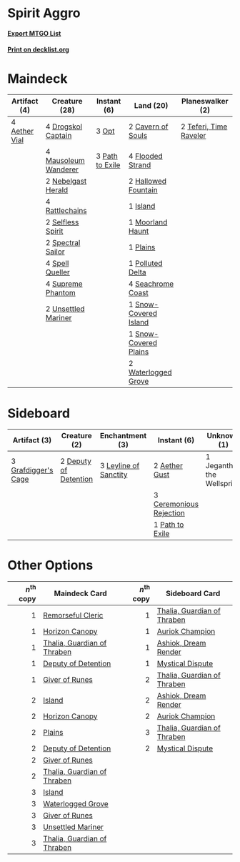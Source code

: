 # Spirit Aggro

#### [Export MTGO List](../collection/Spirit%20Aggro/Spirit%20Aggro.txt)
#### [Print on decklist.org](http://decklist.org/?deckmain=4%09Aether%20Vial%0A2%09Cavern%20of%20Souls%0A4%09Drogskol%20Captain%0A4%09Flooded%20Strand%0A2%09Hallowed%20Fountain%0A1%09Island%0A4%09Mausoleum%20Wanderer%0A1%09Moorland%20Haunt%0A2%09Nebelgast%20Herald%0A3%09Opt%0A3%09Path%20to%20Exile%0A1%09Plains%0A1%09Polluted%20Delta%0A4%09Rattlechains%0A4%09Seachrome%20Coast%0A2%09Selfless%20Spirit%0A1%09Snow-Covered%20Island%0A1%09Snow-Covered%20Plains%0A2%09Spectral%20Sailor%0A4%09Spell%20Queller%0A4%09Supreme%20Phantom%0A2%09Teferi,%20Time%20Raveler%0A2%09Unsettled%20Mariner%0A2%09Waterlogged%20Grove&deckside=2%09Aether%20Gust%0A3%09Ceremonious%20Rejection%0A2%09Deputy%20of%20Detention%0A3%09Grafdigger's%20Cage%0A1%09Jegantha,%20the%20Wellspring%0A3%09Leyline%20of%20Sanctity%0A1%09Path%20to%20Exile)
# Maindeck

|                                     Artifact (4)                                      |                                         Creature (28)                                         |                                       Instant (6)                                        |                                           Land (20)                                            |                                        Planeswalker (2)                                         |
|---------------------------------------------------------------------------------------|-----------------------------------------------------------------------------------------------|------------------------------------------------------------------------------------------|------------------------------------------------------------------------------------------------|-------------------------------------------------------------------------------------------------|
|4 [Aether Vial](http://gatherer.wizards.com/Pages/Card/Details.aspx?multiverseid=48146)|4 [Drogskol Captain](http://gatherer.wizards.com/Pages/Card/Details.aspx?multiverseid=244773)  |3 [Opt](http://gatherer.wizards.com/Pages/Card/Details.aspx?multiverseid=442948)          |2 [Cavern of Souls](http://gatherer.wizards.com/Pages/Card/Details.aspx?multiverseid=278058)    |2 [Teferi, Time Raveler](http://gatherer.wizards.com/Pages/Card/Details.aspx?multiverseid=461148)|
|                                                                                       |4 [Mausoleum Wanderer](http://gatherer.wizards.com/Pages/Card/Details.aspx?multiverseid=414364)|3 [Path to Exile](http://gatherer.wizards.com/Pages/Card/Details.aspx?multiverseid=220511)|4 [Flooded Strand](http://gatherer.wizards.com/Pages/Card/Details.aspx?multiverseid=405098)     |                                                                                                 |
|                                                                                       |2 [Nebelgast Herald](http://gatherer.wizards.com/Pages/Card/Details.aspx?multiverseid=414366)  |                                                                                          |2 [Hallowed Fountain](http://gatherer.wizards.com/Pages/Card/Details.aspx?multiverseid=97071)   |                                                                                                 |
|                                                                                       |4 [Rattlechains](http://gatherer.wizards.com/Pages/Card/Details.aspx?multiverseid=409824)      |                                                                                          |1 [Island](http://gatherer.wizards.com/Pages/Card/Details.aspx?multiverseid=439857)             |                                                                                                 |
|                                                                                       |2 [Selfless Spirit](http://gatherer.wizards.com/Pages/Card/Details.aspx?multiverseid=414332)   |                                                                                          |1 [Moorland Haunt](http://gatherer.wizards.com/Pages/Card/Details.aspx?multiverseid=233239)     |                                                                                                 |
|                                                                                       |2 [Spectral Sailor](http://gatherer.wizards.com/Pages/Card/Details.aspx?multiverseid=466830)   |                                                                                          |1 [Plains](http://gatherer.wizards.com/Pages/Card/Details.aspx?multiverseid=439856)             |                                                                                                 |
|                                                                                       |4 [Spell Queller](http://gatherer.wizards.com/Pages/Card/Details.aspx?multiverseid=414494)     |                                                                                          |1 [Polluted Delta](http://gatherer.wizards.com/Pages/Card/Details.aspx?multiverseid=405104)     |                                                                                                 |
|                                                                                       |4 [Supreme Phantom](http://gatherer.wizards.com/Pages/Card/Details.aspx?multiverseid=447212)   |                                                                                          |4 [Seachrome Coast](http://gatherer.wizards.com/Pages/Card/Details.aspx?multiverseid=209399)    |                                                                                                 |
|                                                                                       |2 [Unsettled Mariner](http://gatherer.wizards.com/Pages/Card/Details.aspx?multiverseid=464165) |                                                                                          |1 [Snow-Covered Island](http://gatherer.wizards.com/Pages/Card/Details.aspx?multiverseid=121130)|                                                                                                 |
|                                                                                       |                                                                                               |                                                                                          |1 [Snow-Covered Plains](http://gatherer.wizards.com/Pages/Card/Details.aspx?multiverseid=121267)|                                                                                                 |
|                                                                                       |                                                                                               |                                                                                          |2 [Waterlogged Grove](http://gatherer.wizards.com/Pages/Card/Details.aspx?multiverseid=464198)  |                                                                                                 |


# Sideboard

|                                         Artifact (3)                                         |                                          Creature (2)                                          |                                        Enchantment (3)                                         |                                           Instant (6)                                            |       Unknown (1)        |
|----------------------------------------------------------------------------------------------|------------------------------------------------------------------------------------------------|------------------------------------------------------------------------------------------------|--------------------------------------------------------------------------------------------------|--------------------------|
|3 [Grafdigger's Cage](http://gatherer.wizards.com/Pages/Card/Details.aspx?multiverseid=278452)|2 [Deputy of Detention](http://gatherer.wizards.com/Pages/Card/Details.aspx?multiverseid=457309)|3 [Leyline of Sanctity](http://gatherer.wizards.com/Pages/Card/Details.aspx?multiverseid=204993)|2 [Aether Gust](http://gatherer.wizards.com/Pages/Card/Details.aspx?multiverseid=466796)          |1 Jegantha, the Wellspring|
|                                                                                              |                                                                                                |                                                                                                |3 [Ceremonious Rejection](http://gatherer.wizards.com/Pages/Card/Details.aspx?multiverseid=417613)|                          |
|                                                                                              |                                                                                                |                                                                                                |1 [Path to Exile](http://gatherer.wizards.com/Pages/Card/Details.aspx?multiverseid=220511)        |                          |


# Other Options

|*n*<sup>th</sup> copy|                                            Maindeck Card                                             |*n*<sup>th</sup> copy|                                            Sideboard Card                                            |
|--------------------:|------------------------------------------------------------------------------------------------------|--------------------:|------------------------------------------------------------------------------------------------------|
|                    1|[Remorseful Cleric](http://gatherer.wizards.com/Pages/Card/Details.aspx?multiverseid=447169)          |                    1|[Thalia, Guardian of Thraben](http://gatherer.wizards.com/Pages/Card/Details.aspx?multiverseid=442025)|
|                    1|[Horizon Canopy](http://gatherer.wizards.com/Pages/Card/Details.aspx?multiverseid=409571)             |                    1|[Auriok Champion](http://gatherer.wizards.com/Pages/Card/Details.aspx?multiverseid=72921)             |
|                    1|[Thalia, Guardian of Thraben](http://gatherer.wizards.com/Pages/Card/Details.aspx?multiverseid=442025)|                    1|[Ashiok, Dream Render](http://gatherer.wizards.com/Pages/Card/Details.aspx?multiverseid=461155)       |
|                    1|[Deputy of Detention](http://gatherer.wizards.com/Pages/Card/Details.aspx?multiverseid=457309)        |                    1|[Mystical Dispute](http://gatherer.wizards.com/Pages/Card/Details.aspx?multiverseid=473020)           |
|                    1|[Giver of Runes](http://gatherer.wizards.com/Pages/Card/Details.aspx?multiverseid=463962)             |                    2|[Thalia, Guardian of Thraben](http://gatherer.wizards.com/Pages/Card/Details.aspx?multiverseid=442025)|
|                    2|[Island](http://gatherer.wizards.com/Pages/Card/Details.aspx?multiverseid=439857)                     |                    2|[Ashiok, Dream Render](http://gatherer.wizards.com/Pages/Card/Details.aspx?multiverseid=461155)       |
|                    2|[Horizon Canopy](http://gatherer.wizards.com/Pages/Card/Details.aspx?multiverseid=409571)             |                    2|[Auriok Champion](http://gatherer.wizards.com/Pages/Card/Details.aspx?multiverseid=72921)             |
|                    2|[Plains](http://gatherer.wizards.com/Pages/Card/Details.aspx?multiverseid=439856)                     |                    3|[Thalia, Guardian of Thraben](http://gatherer.wizards.com/Pages/Card/Details.aspx?multiverseid=442025)|
|                    2|[Deputy of Detention](http://gatherer.wizards.com/Pages/Card/Details.aspx?multiverseid=457309)        |                    2|[Mystical Dispute](http://gatherer.wizards.com/Pages/Card/Details.aspx?multiverseid=473020)           |
|                    2|[Giver of Runes](http://gatherer.wizards.com/Pages/Card/Details.aspx?multiverseid=463962)             |                     |                                                                                                      |
|                    2|[Thalia, Guardian of Thraben](http://gatherer.wizards.com/Pages/Card/Details.aspx?multiverseid=442025)|                     |                                                                                                      |
|                    3|[Island](http://gatherer.wizards.com/Pages/Card/Details.aspx?multiverseid=439857)                     |                     |                                                                                                      |
|                    3|[Waterlogged Grove](http://gatherer.wizards.com/Pages/Card/Details.aspx?multiverseid=464198)          |                     |                                                                                                      |
|                    3|[Giver of Runes](http://gatherer.wizards.com/Pages/Card/Details.aspx?multiverseid=463962)             |                     |                                                                                                      |
|                    3|[Unsettled Mariner](http://gatherer.wizards.com/Pages/Card/Details.aspx?multiverseid=464165)          |                     |                                                                                                      |
|                    3|[Thalia, Guardian of Thraben](http://gatherer.wizards.com/Pages/Card/Details.aspx?multiverseid=442025)|                     |                                                                                                      |

